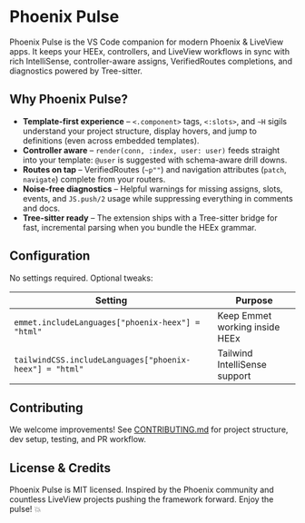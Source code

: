 # Phoenix Pulse

Phoenix Pulse is the VS Code companion for modern Phoenix & LiveView apps. It keeps your HEEx, controllers, and LiveView workflows in sync with rich IntelliSense, controller-aware assigns, VerifiedRoutes completions, and diagnostics powered by Tree-sitter.

## Why Phoenix Pulse?

- **Template-first experience** – `<.component>` tags, `<:slots>`, and `~H` sigils understand your project structure, display hovers, and jump to definitions (even across embedded templates).
- **Controller aware** – `render(conn, :index, user: user)` feeds straight into your template: `@user` is suggested with schema-aware drill downs.
- **Routes on tap** – VerifiedRoutes (`~p""`) and navigation attributes (`patch`, `navigate`) complete from your routers.
- **Noise-free diagnostics** – Helpful warnings for missing assigns, slots, events, and `JS.push/2` usage while suppressing everything in comments and docs.
- **Tree-sitter ready** – The extension ships with a Tree-sitter bridge for fast, incremental parsing when you bundle the HEEx grammar.

## Configuration

No settings required. Optional tweaks:

| Setting | Purpose |
| --- | --- |
| `emmet.includeLanguages["phoenix-heex"] = "html"` | Keep Emmet working inside HEEx |
| `tailwindCSS.includeLanguages["phoenix-heex"] = "html"` | Tailwind IntelliSense support |

## Contributing

We welcome improvements! See [CONTRIBUTING.md](CONTRIBUTING.md) for project structure, dev setup, testing, and PR workflow.

## License & Credits

Phoenix Pulse is MIT licensed. Inspired by the Phoenix community and countless LiveView projects pushing the framework forward. Enjoy the pulse! 💥
